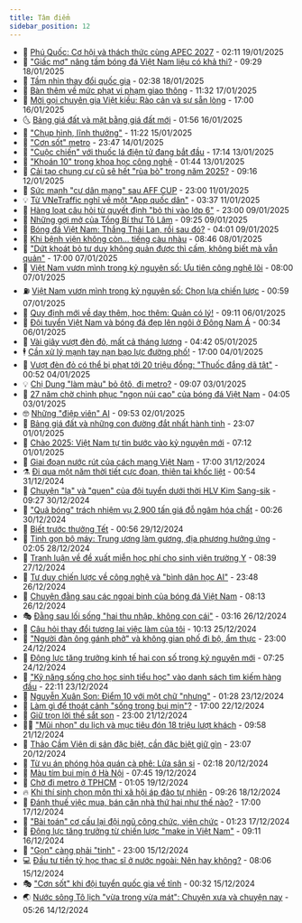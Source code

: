 ```yaml
---
title: Tâm điểm
sidebar_position: 12
---
```


<!-- dantri-tam-diem:START -->
- 🚦 [Phú Quốc: Cơ hội và thách thức cùng APEC 2027](https://dantri.com.vn/tam-diem/phu-quoc-co-hoi-va-thach-thuc-cung-apec-2027-20250119075623004.htm) - 02:11 19/01/2025
- 🫶 [&quot;Giấc mơ&quot; nâng tầm bóng đá Việt Nam liệu có khả thi?](https://dantri.com.vn/tam-diem/giac-mo-nang-tam-bong-da-viet-nam-lieu-co-kha-thi-20250118153445496.htm) - 09:29 18/01/2025
- 🦏 [Tầm nhìn thay đổi quốc gia](https://dantri.com.vn/tam-diem/tam-nhin-thay-doi-quoc-gia-20250117223425426.htm) - 02:38 18/01/2025
- 🧰 [Bàn thêm về mức phạt vi phạm giao thông](https://dantri.com.vn/tam-diem/ban-them-ve-muc-phat-vi-pham-giao-thong-20250117183053439.htm) - 11:32 17/01/2025
- 🙉 [Mời gọi chuyên gia Việt kiều: Rào cản và sự sẵn lòng](https://dantri.com.vn/tam-diem/moi-goi-chuyen-gia-viet-kieu-rao-can-va-su-san-long-20250116232428767.htm) - 17:00 16/01/2025
- 🌜 [Bảng giá đất và mặt bằng giá đất mới](https://dantri.com.vn/tam-diem/bang-gia-dat-va-mat-bang-gia-dat-moi-20250116085513530.htm) - 01:56 16/01/2025
- 🤔 [&quot;Chụp hình, lĩnh thưởng&quot;](https://dantri.com.vn/tam-diem/chup-hinh-linh-thuong-20250115182141430.htm) - 11:22 15/01/2025
- 🤩 [&quot;Cơn sốt&quot; metro](https://dantri.com.vn/tam-diem/con-sot-metro-20250114175957465.htm) - 23:47 14/01/2025
- 🦅 [&quot;Cuộc chiến&quot; với thuốc lá điện tử đang bắt đầu](https://dantri.com.vn/tam-diem/cuoc-chien-voi-thuoc-la-dien-tu-dang-bat-dau-20250113153216395.htm) - 17:14 13/01/2025
- 💫 [&quot;Khoán 10&quot; trong khoa học công nghệ](https://dantri.com.vn/tam-diem/khoan-10-trong-khoa-hoc-cong-nghe-20250112234855846.htm) - 01:44 13/01/2025
- 🤗 [Cải tạo chung cư cũ sẽ hết &quot;rùa bò&quot; trong năm 2025?](https://dantri.com.vn/tam-diem/cai-tao-chung-cu-cu-se-het-rua-bo-trong-nam-2025-20250111090441441.htm) - 09:16 12/01/2025
- 🫶 [Sức mạnh &quot;cư dân mạng&quot; sau AFF CUP](https://dantri.com.vn/tam-diem/suc-manh-cu-dan-mang-sau-aff-cup-20250112002235052.htm) - 23:00 11/01/2025
- 💡 [Từ VNeTraffic nghĩ về một &quot;App quốc dân&quot;](https://dantri.com.vn/tam-diem/tu-vnetraffic-nghi-ve-mot-app-quoc-dan-20250111095619444.htm) - 03:37 11/01/2025
- 🌮 [Hàng loạt câu hỏi từ quyết định &quot;bỏ thi vào lớp 6&quot;](https://dantri.com.vn/tam-diem/hang-loat-cau-hoi-tu-quyet-dinh-bo-thi-vao-lop-6-20250109202553577.htm) - 23:00 09/01/2025
- 🌊 [Những gợi mở của Tổng Bí thư Tô Lâm](https://dantri.com.vn/tam-diem/nhung-goi-mo-cua-tong-bi-thu-to-lam-20250109162539348.htm) - 09:25 09/01/2025
- 👹 [Bóng đá Việt Nam: Thắng Thái Lan, rồi sau đó?](https://dantri.com.vn/tam-diem/bong-da-viet-nam-thang-thai-lan-roi-sau-do-20250108140516483.htm) - 04:01 09/01/2025
- 🤩 [Khi bệnh viện không còn… tiếng càu nhàu](https://dantri.com.vn/tam-diem/khi-benh-vien-khong-con-tieng-cau-nhau-20250108142327088.htm) - 08:46 08/01/2025
- 💄 [&quot;Dứt khoát bỏ tư duy không quản được thì cấm, không biết mà vẫn quản&quot;](https://dantri.com.vn/tam-diem/dut-khoat-bo-tu-duy-khong-quan-duoc-thi-cam-khong-biet-ma-van-quan-20250107235720387.htm) - 17:00 07/01/2025
- 🦣 [Việt Nam vươn mình trong kỷ nguyên số: Ưu tiên công nghệ lõi](https://dantri.com.vn/tam-diem/viet-nam-vuon-minh-trong-ky-nguyen-so-uu-tien-cong-nghe-loi-20250107131913964.htm) - 08:00 07/01/2025
- ⛽️ [Việt Nam vươn mình trong kỷ nguyên số: Chọn lựa chiến lược](https://dantri.com.vn/tam-diem/viet-nam-vuon-minh-trong-ky-nguyen-so-chon-lua-chien-luoc-20250107075909889.htm) - 00:59 07/01/2025
- 🌁 [Quy định mới về dạy thêm, học thêm: Quản có lý!](https://dantri.com.vn/tam-diem/quy-dinh-moi-ve-day-them-hoc-them-quan-co-ly-20250104215122211.htm) - 09:11 06/01/2025
- 🥳 [Đội tuyển Việt Nam và bóng đá đẹp lên ngôi ở Đông Nam Á](https://dantri.com.vn/tam-diem/doi-tuyen-viet-nam-va-bong-da-dep-len-ngoi-o-dong-nam-a-20250106073021096.htm) - 00:34 06/01/2025
- 🧐 [Vài giây vượt đèn đỏ, mất cả tháng lương](https://dantri.com.vn/tam-diem/vai-giay-vuot-den-do-mat-ca-thang-luong-20250104214004832.htm) - 04:42 05/01/2025
- 🕴 [Cần xử lý mạnh tay nạn bạo lực đường phố!](https://dantri.com.vn/tam-diem/can-xu-ly-manh-tay-nan-bao-luc-duong-pho-20250104175951746.htm) - 17:00 04/01/2025
- 🥳 [Vượt đèn đỏ có thể bị phạt tới 20 triệu đồng: &quot;Thuốc đắng dã tật&quot;](https://dantri.com.vn/tam-diem/vuot-den-do-co-the-bi-phat-toi-20-trieu-dong-thuoc-dang-da-tat-20250103214739325.htm) - 00:52 04/01/2025
- 💡 [Chị Dung &quot;làm màu&quot; bỏ ôtô, đi metro?](https://dantri.com.vn/tam-diem/chi-dung-lam-mau-bo-oto-di-metro-20250103153651520.htm) - 09:07 03/01/2025
- 🦣 [27 năm chờ chinh phục &quot;ngọn núi cao&quot; của bóng đá Việt Nam](https://dantri.com.vn/tam-diem/27-nam-cho-chinh-phuc-ngon-nui-cao-cua-bong-da-viet-nam-20250103105741581.htm) - 04:05 03/01/2025
- 🤓 [Những &quot;điệp viên&quot; AI](https://dantri.com.vn/tam-diem/nhung-diep-vien-ai-20250102140845139.htm) - 09:53 02/01/2025
- 🤭 [Bảng giá đất và những con đường đắt nhất hành tinh](https://dantri.com.vn/tam-diem/bang-gia-dat-va-nhung-con-duong-dat-nhat-hanh-tinh-20241231145129405.htm) - 23:07 01/01/2025
- 🌮 [Chào 2025: Việt Nam tự tin bước vào kỷ nguyên mới](https://dantri.com.vn/tam-diem/chao-2025-viet-nam-tu-tin-buoc-vao-ky-nguyen-moi-20250101095223679.htm) - 07:12 01/01/2025
- 🗽 [Giai đoạn nước rút của cách mạng Việt Nam](https://dantri.com.vn/tam-diem/giai-doan-nuoc-rut-cua-cach-mang-viet-nam-20241231211151393.htm) - 17:00 31/12/2024
- ⚗️ [Đi qua một năm thời tiết cực đoan, thiên tai khốc liệt](https://dantri.com.vn/tam-diem/di-qua-mot-nam-thoi-tiet-cuc-doan-thien-tai-khoc-liet-20241231075334430.htm) - 00:54 31/12/2024
- 🥰 [Chuyện &quot;lạ&quot; và &quot;quen&quot; của đội tuyển dưới thời HLV Kim Sang-sik](https://dantri.com.vn/tam-diem/chuyen-la-va-quen-cua-doi-tuyen-duoi-thoi-hlv-kim-sang-sik-20241230151221266.htm) - 09:27 30/12/2024
- 🚀 [&quot;Quả bóng&quot; trách nhiệm vụ 2.900 tấn giá đỗ ngâm hóa chất](https://dantri.com.vn/tam-diem/qua-bong-trach-nhiem-vu-2900-tan-gia-do-ngam-hoa-chat-20241230072039409.htm) - 00:26 30/12/2024
- 🎊 [Biết trước thưởng Tết](https://dantri.com.vn/tam-diem/biet-truoc-thuong-tet-20241229074608148.htm) - 00:56 29/12/2024
- 🦣 [Tinh gọn bộ máy: Trung ương làm gương, địa phương hưởng ứng](https://dantri.com.vn/tam-diem/tinh-gon-bo-may-trung-uong-lam-guong-dia-phuong-huong-ung-20241228082633816.htm) - 02:05 28/12/2024
- 🎃 [Tranh luận về đề xuất miễn học phí cho sinh viên trường Y](https://dantri.com.vn/tam-diem/tranh-luan-ve-de-xuat-mien-hoc-phi-cho-sinh-vien-truong-y-20241227144145203.htm) - 08:39 27/12/2024
- 💂 [Tư duy chiến lược về công nghệ và &quot;bình dân học AI&quot;](https://dantri.com.vn/tam-diem/tu-duy-chien-luoc-ve-cong-nghe-va-binh-dan-hoc-ai-20241227064820975.htm) - 23:48 26/12/2024
- 🦒 [Chuyện đằng sau các ngoại binh của bóng đá Việt Nam](https://dantri.com.vn/tam-diem/chuyen-dang-sau-cac-ngoai-binh-cua-bong-da-viet-nam-20241226074822494.htm) - 08:13 26/12/2024
- 🎭 [Đằng sau lối sống &quot;hai thu nhập, không con cái&quot;](https://dantri.com.vn/tam-diem/dang-sau-loi-song-hai-thu-nhap-khong-con-cai-20241225223855227.htm) - 03:16 26/12/2024
- 📝 [Câu hỏi thay đổi tương lai việc làm của tôi](https://dantri.com.vn/tam-diem/cau-hoi-thay-doi-tuong-lai-viec-lam-cua-toi-20241225160351579.htm) - 10:13 25/12/2024
- 🦄 [&quot;Người đàn ông gánh phở&quot; và không gian phố đi bộ, ẩm thực](https://dantri.com.vn/tam-diem/nguoi-dan-ong-ganh-pho-va-khong-gian-pho-di-bo-am-thuc-20241224212834832.htm) - 23:00 24/12/2024
- 🚀 [Động lực tăng trưởng kinh tế hai con số trong kỷ nguyên mới](https://dantri.com.vn/tam-diem/dong-luc-tang-truong-kinh-te-hai-con-so-trong-ky-nguyen-moi-20241223215903551.htm) - 07:25 24/12/2024
- 💂 [&quot;Kỹ năng sống cho học sinh tiểu học&quot; vào danh sách tìm kiếm hàng đầu](https://dantri.com.vn/tam-diem/ky-nang-song-cho-hoc-sinh-tieu-hoc-vao-danh-sach-tim-kiem-hang-dau-20241223213548438.htm) - 22:11 23/12/2024
- 👀 [Nguyễn Xuân Son: Điểm 10 với một chữ &quot;nhưng&quot;](https://dantri.com.vn/tam-diem/nguyen-xuan-son-diem-10-voi-mot-chu-nhung-20241222232353188.htm) - 01:28 23/12/2024
- 🚦 [Làm gì để thoát cảnh &quot;sống trong bụi mịn&quot;?](https://dantri.com.vn/tam-diem/lam-gi-de-thoat-canh-song-trong-bui-min-20241222233045375.htm) - 17:00 22/12/2024
- 💃 [Giữ trọn lời thề sắt son](https://dantri.com.vn/tam-diem/giu-tron-loi-the-sat-son-20241221230205534.htm) - 23:00 21/12/2024
- 🧑‍💻 [&quot;Mũi nhọn&quot; du lịch và mục tiêu đón 18 triệu lượt khách](https://dantri.com.vn/tam-diem/mui-nhon-du-lich-va-muc-tieu-don-18-trieu-luot-khach-20241221150509762.htm) - 09:58 21/12/2024
- 🥰 [Thảo Cầm Viên di sản đặc biệt, cần đặc biệt giữ gìn](https://dantri.com.vn/tam-diem/thao-cam-vien-di-san-dac-biet-can-dac-biet-giu-gin-20241219232052071.htm) - 23:07 20/12/2024
- 🥳 [Từ vụ án phóng hỏa quán cà phê: Lửa sân si](https://dantri.com.vn/tam-diem/tu-vu-an-phong-hoa-quan-ca-phe-lua-san-si-20241219233003990.htm) - 02:18 20/12/2024
- 🥳 [Màu tím bụi mịn ở Hà Nội](https://dantri.com.vn/tam-diem/mau-tim-bui-min-o-ha-noi-20241219125706364.htm) - 07:45 19/12/2024
- 🎉 [Chờ đi metro ở TPHCM](https://dantri.com.vn/tam-diem/cho-di-metro-o-tphcm-20241219080520923.htm) - 01:05 19/12/2024
- 🔥 [Khi thí sinh chọn môn thi xã hội áp đảo tự nhiên](https://dantri.com.vn/tam-diem/khi-thi-sinh-chon-mon-thi-xa-hoi-ap-dao-tu-nhien-20241217205612258.htm) - 09:26 18/12/2024
- 🥸 [Đánh thuế việc mua, bán căn nhà thứ hai như thế nào?](https://dantri.com.vn/tam-diem/danh-thue-viec-mua-ban-can-nha-thu-hai-nhu-the-nao-20241217212040344.htm) - 17:00 17/12/2024
- 💯 [&quot;Bài toán&quot; cơ cấu lại đội ngũ công chức, viên chức](https://dantri.com.vn/tam-diem/bai-toan-co-cau-lai-doi-ngu-cong-chuc-vien-chuc-20241216221249837.htm) - 01:23 17/12/2024
- 🦏 [Động lực tăng trưởng từ chiến lược &quot;make in Việt Nam&quot;](https://dantri.com.vn/tam-diem/dong-luc-tang-truong-tu-chien-luoc-make-in-viet-nam-20241216161135502.htm) - 09:11 16/12/2024
- 👹 [&quot;Gọn&quot; càng phải &quot;tinh&quot;](https://dantri.com.vn/tam-diem/gon-cang-phai-tinh-20241215224058246.htm) - 23:00 15/12/2024
- 💻 [Đầu tư tiền tỷ học thạc sĩ ở nước ngoài: Nên hay không?](https://dantri.com.vn/tam-diem/dau-tu-tien-ty-hoc-thac-si-o-nuoc-ngoai-nen-hay-khong-20241215150616476.htm) - 08:06 15/12/2024
- 🎭 [&quot;Cơn sốt&quot; khi đội tuyển quốc gia về tỉnh](https://dantri.com.vn/tam-diem/con-sot-khi-doi-tuyen-quoc-gia-ve-tinh-20241214212407284.htm) - 00:32 15/12/2024
- 🌏 [Nước sông Tô lịch &quot;vừa trong vừa mát&quot;: Chuyện xưa và chuyện nay](https://dantri.com.vn/tam-diem/nuoc-song-to-lich-vua-trong-vua-mat-chuyen-xua-va-chuyen-nay-20241214122627978.htm) - 05:26 14/12/2024<!-- dantri-tam-diem:END -->
